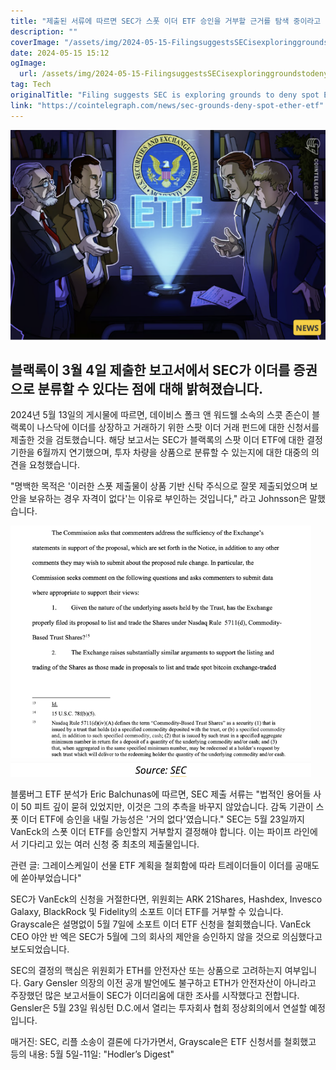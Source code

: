 ```yaml
---
title: "제출된 서류에 따르면 SEC가 스폿 이더 ETF 승인을 거부할 근거를 탐색 중이라고 합니다"
description: ""
coverImage: "/assets/img/2024-05-15-FilingsuggestsSECisexploringgroundstodenyspotEtherETFs_thumbnail.png"
date: 2024-05-15 15:12
ogImage: 
  url: /assets/img/2024-05-15-FilingsuggestsSECisexploringgroundstodenyspotEtherETFs_thumbnail.png
tag: Tech
originalTitle: "Filing suggests SEC is exploring grounds to deny spot Ether ETFs"
link: "https://cointelegraph.com/news/sec-grounds-deny-spot-ether-etf"
---
```



![블랙록](/assets/img/2024-05-15-FilingsuggestsSECisexploringgroundstodenyspotEtherETFs_thumbnail.png)

## 블랙록이 3월 4일 제출한 보고서에서 SEC가 이더를 증권으로 분류할 수 있다는 점에 대해 밝혀졌습니다.

2024년 5월 13일의 게시물에 따르면, 데이비스 폴크 앤 워드웰 소속의 스콧 존슨이 블랙록이 나스닥에 이더를 상장하고 거래하기 위한 스팟 이더 거래 펀드에 대한 신청서를 제출한 것을 검토했습니다. 해당 보고서는 SEC가 블랙록의 스팟 이더 ETF에 대한 결정 기한을 6월까지 연기했으며, 투자 차량을 상품으로 분류할 수 있는지에 대한 대중의 의견을 요청했습니다.



"명백한 목적은 '이러한 스폿 제출물이 상품 기반 신탁 주식으로 잘못 제출되었으며 보안을 보유하는 경우 자격이 없다'는 이유로 부인하는 것입니다," 라고 Johnsson은 말했습니다.

![이미지](/assets/img/2024-05-15-FilingsuggestsSECisexploringgroundstodenyspotEtherETFs_0.png)

블룸버그 ETF 분석가 Eric Balchunas에 따르면, SEC 제출 서류는 "법적인 용어들 사이 50 피트 깊이 묻혀 있었지만, 이것은 그의 추측을 바꾸지 않았습니다. 감독 기관이 스폿 이더 ETF에 승인을 내릴 가능성은 '거의 없다'였습니다." SEC는 5월 23일까지 VanEck의 스폿 이더 ETF를 승인할지 거부할지 결정해야 합니다. 이는 파이프 라인에서 기다리고 있는 여러 신청 중 최초의 제출물입니다.

관련 글: 그레이스케일이 선물 ETF 계획을 철회함에 따라 트레이더들이 이더를 공매도에 쏟아부었습니다"



SEC가 VanEck의 신청을 거절한다면, 위원회는 ARK 21Shares, Hashdex, Invesco Galaxy, BlackRock 및 Fidelity의 소포트 이더 ETF를 거부할 수 있습니다. Grayscale은 설명없이 5월 7일에 소포트 이더 ETF 신청을 철회했습니다. VanEck CEO 야안 반 엑은 SEC가 5월에 그의 회사의 제안을 승인하지 않을 것으로 의심했다고 보도되었습니다.

SEC의 결정의 핵심은 위원회가 ETH를 안전자산 또는 상품으로 고려하는지 여부입니다. Gary Gensler 의장의 이전 공개 발언에도 불구하고 ETH가 안전자산이 아니라고 주장했던 많은 보고서들이 SEC가 이더리움에 대한 조사를 시작했다고 전합니다. Gensler은 5월 23일 워싱턴 D.C.에서 열리는 투자회사 협회 정상회의에서 연설할 예정입니다.

매거진: SEC, 리플 소송이 결론에 다가가면서, Grayscale은 ETF 신청서를 철회했고 등의 내용: 5월 5일-11일: "Hodler’s Digest"